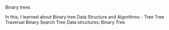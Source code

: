 Binary trees

In this, I learned about 
Binary tree
Data Structure and Algorithms - Tree
Tree Traversal
Binary Search Tree
Data structures: Binary Tree

